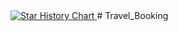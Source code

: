 <a href="https://star-history.com/#eraydmrcoglu/reactjs-tours-travels-booking&Timeline">
<picture>
  <source media="(prefers-color-scheme: dark)" srcset="https://api.star-history.com/svg?repos=eraydmrcoglu/reactjs-tours-travels-booking&type=Timeline&theme=dark" />
  <source media="(prefers-color-scheme: light)" srcset="https://api.star-history.com/svg?repos=eraydmrcoglu/reactjs-tours-travels-booking&type=Timeline" />
  <img alt="Star History Chart" src="https://api.star-history.com/svg?repos=eraydmrcoglu/reactjs-tours-travels-booking&type=Timeline" />
</picture>
</a>
# Travel_Booking
